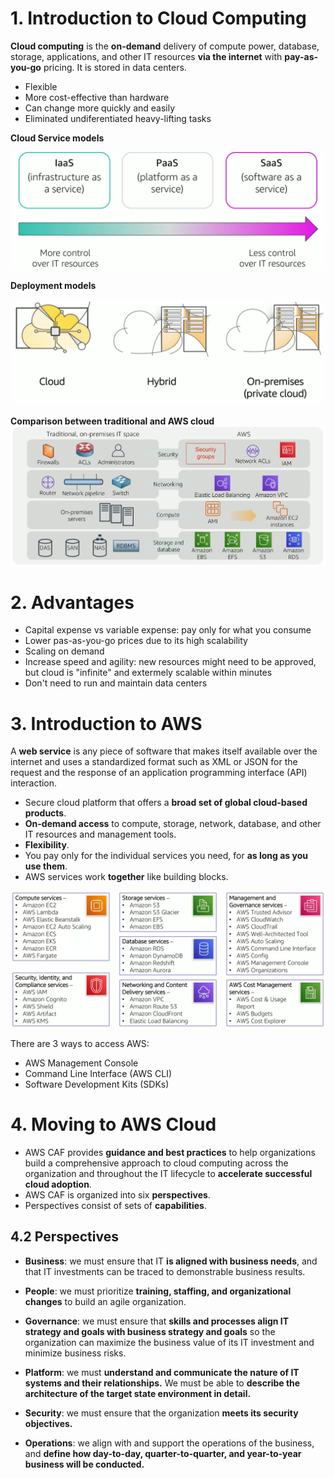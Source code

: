 # 1. Introduction to Cloud Computing
**Cloud computing** is the **on-demand** delivery of compute power, database, storage, applications, and other IT resources **via the internet** with **pay-as-you-go** pricing. It is stored in data centers.

- Flexible
- More cost-effective than hardware
- Can change more quickly and easily
- Eliminated undiferentiated heavy-lifting tasks

**Cloud Service models**

![](./images/1-colud_service_models.png)

**Deployment models**

![](./images/2-deployment_models.png)

**Comparison between traditional and AWS cloud**
![](./images/3-comparison.png)

# 2. Advantages
- Capital expense vs variable expense: pay only for what you consume
- Lower pas-as-you-go prices due to its high scalability
- Scaling on demand
- Increase speed and agility: new resources might need to be approved, but cloud is "infinite" and extermely scalable within minutes
- Don't need to run and maintain data centers

# 3. Introduction to AWS
A **web service** is any piece of software that makes itself available over the internet and uses a standardized format such as XML or JSON for the request and the response of an application programming interface (API) interaction.

* Secure cloud platform that offers a **broad set of global cloud-based products**.
* **On-demand access** to compute, storage, network, database, and other IT resources and management tools.
* **Flexibility**.
* You pay only for the individual services you need, for **as long as you use them**.
* AWS services work **together** like building blocks.

![](./images/4-AWS_services.png)

There are 3 ways to access AWS:
- AWS Management Console
- Command Line Interface (AWS CLI)
- Software Development Kits (SDKs)

# 4. Moving to AWS Cloud
* AWS CAF provides **guidance and best practices** to help organizations build a comprehensive approach to cloud computing across the organization and throughout the IT lifecycle to **accelerate successful cloud adoption**.
* AWS CAF is organized into six **perspectives**.
* Perspectives consist of sets of **capabilities**.

## 4.2 Perspectives
- **Business**: we must ensure that IT **is aligned with business needs**, and that IT investments can be traced to demonstrable business results.

- **People**: we must prioritize **training, staffing, and organizational changes** to build an agile organization.

- **Governance**: we must ensure that **skills and processes align IT strategy and goals with business strategy and goals** so the organization can maximize the business value of its IT investment and minimize business risks.

- **Platform**: we must **understand and communicate the nature of IT systems and their relationships.** We must be able to **describe the architecture of the target state environment in detail.**

- **Security**: we must ensure that the organization **meets its security objectives.**

- **Operations**: we align with and support the operations of the business, and **define how day-to-day, quarter-to-quarter, and year-to-year business will be conducted.**